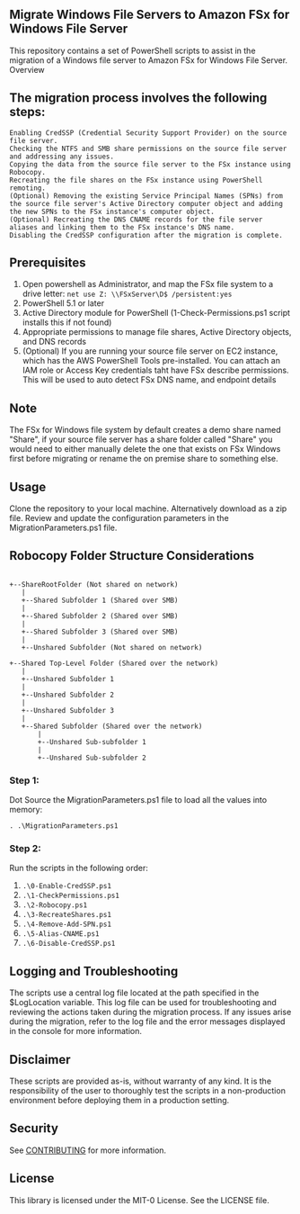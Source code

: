 ## Migrate Windows File Servers to Amazon FSx for Windows File Server


This repository contains a set of PowerShell scripts to assist in the migration of a Windows file server to Amazon FSx for Windows File Server.
Overview

## The migration process involves the following steps:

    Enabling CredSSP (Credential Security Support Provider) on the source file server.
    Checking the NTFS and SMB share permissions on the source file server and addressing any issues.
    Copying the data from the source file server to the FSx instance using Robocopy.
    Recreating the file shares on the FSx instance using PowerShell remoting.
    (Optional) Removing the existing Service Principal Names (SPNs) from the source file server's Active Directory computer object and adding the new SPNs to the FSx instance's computer object.
    (Optional) Recreating the DNS CNAME records for the file server aliases and linking them to the FSx instance's DNS name.
    Disabling the CredSSP configuration after the migration is complete.

## Prerequisites

1. Open powershell as Administrator, and map the FSx file system to a drive letter: `net use Z: \\FSxServer\D$ /persistent:yes`  
1. PowerShell 5.1 or later
1. Active Directory module for PowerShell (1-Check-Permissions.ps1 script installs this if not found)
1. Appropriate permissions to manage file shares, Active Directory objects, and DNS records
1. (Optional) If you are running your source file server on EC2 instance, which has the AWS PowerShell Tools pre-installed. You can attach an IAM role or Access Key credentials taht have FSx describe permissions. This will be used to auto detect FSx DNS name, and endpoint details


## Note

The FSx for Windows file system by default creates a demo share named "Share", if your source file server has a share folder called "Share" you would need to either manually delete the one that exists on FSx Windows first before migrating or rename the on premise share to something else.

## Usage

Clone the repository to your local machine. Alternatively download as a zip file.
Review and update the configuration parameters in the MigrationParameters.ps1 file.

## Robocopy Folder Structure Considerations 

```

+--ShareRootFolder (Not shared on network)
   |
   +--Shared Subfolder 1 (Shared over SMB)
   |
   +--Shared Subfolder 2 (Shared over SMB)
   |
   +--Shared Subfolder 3 (Shared over SMB)
   |
   +--Unshared Subfolder (Not shared on network)

+--Shared Top-Level Folder (Shared over the network)
   |
   +--Unshared Subfolder 1
   |
   +--Unshared Subfolder 2
   |
   +--Unshared Subfolder 3
   |
   +--Shared Subfolder (Shared over the network)
       |
       +--Unshared Sub-subfolder 1
       |
       +--Unshared Sub-subfolder 2

```
### Step 1:
Dot Source the MigrationParameters.ps1 file to load all the values into memory:

` . .\MigrationParameters.ps1 `

### Step 2:

Run the scripts in the following order:
1. ` .\0-Enable-CredSSP.ps1 `
1. ` .\1-CheckPermissions.ps1 `
1. ` .\2-Robocopy.ps1 `
1. ` .\3-RecreateShares.ps1 `
1. ` .\4-Remove-Add-SPN.ps1 `
1. ` .\5-Alias-CNAME.ps1 `
1. ` .\6-Disable-CredSSP.ps1 `

## Logging and Troubleshooting

The scripts use a central log file located at the path specified in the $LogLocation variable. This log file can be used for troubleshooting and reviewing the actions taken during the migration process.
If any issues arise during the migration, refer to the log file and the error messages displayed in the console for more information.

## Disclaimer

These scripts are provided as-is, without warranty of any kind. It is the responsibility of the user to thoroughly test the scripts in a non-production environment before deploying them in a production setting.

## Security

See [CONTRIBUTING](CONTRIBUTING.md#security-issue-notifications) for more information.

## License

This library is licensed under the MIT-0 License. See the LICENSE file.
